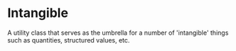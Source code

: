 # Intangible

A utility class that serves as the umbrella for a number of 'intangible' things such as quantities, structured values, etc.
